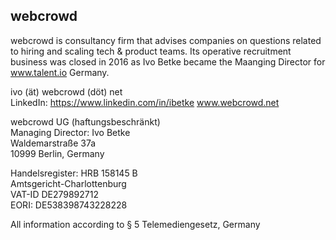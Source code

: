 ## webcrowd 
webcrowd is consultancy firm that advises companies on questions related to hiring and scaling tech & product teams.
Its operative recruitment business was closed in 2016 as Ivo Betke became the Maanging Director for www.talent.io Germany. 

ivo (ät) webcrowd (döt) net  
LinkedIn: https://www.linkedin.com/in/ibetke
www.webcrowd.net  


webcrowd UG (haftungsbeschränkt)  
Managing Director: Ivo Betke  
Waldemarstraße 37a  
10999 Berlin, Germany  

Handelsregister: HRB 158145 B  
Amtsgericht-Charlottenburg  
VAT-ID DE279892712  
EORI: DE538398743228228

All information according to § 5 Telemediengesetz, Germany  
